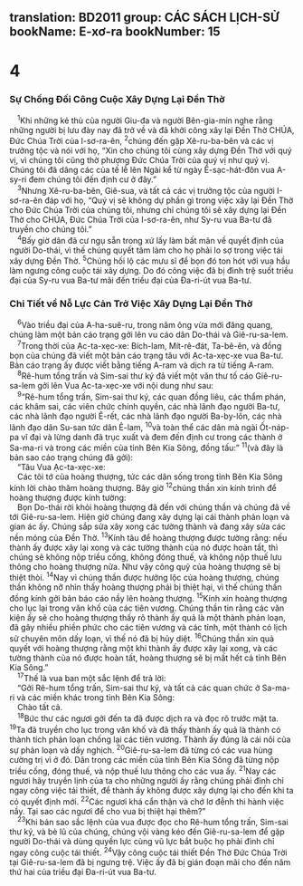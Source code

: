 translation: BD2011
group: CÁC SÁCH LỊCH-SỬ
bookName: E-xơ-ra 
bookNumber: 15
-------

<div class="title"><h1>4</h1><h3>Sự Chống Ðối Công Cuộc Xây Dựng Lại Ðền Thờ</h3></div>
<span class="verse exo_4_1"> <sup>1</sup>Khi những kẻ thù của người Giu-đa và người Bên-gia-min nghe rằng những người bị lưu đày nay đã trở về và đã khởi công xây lại Ðền Thờ CHÚA, Ðức Chúa Trời của I-sơ-ra-ên, </span>
<span class="verse exo_4_2"><sup>2</sup>chúng đến gặp Xê-ru-ba-bên và các vị trưởng tộc và nói với họ, “Xin cho chúng tôi cùng xây dựng Ðền Thờ với quý vị, vì chúng tôi cũng thờ phượng Ðức Chúa Trời của quý vị như quý vị. Chúng tôi đã dâng các của tế lễ lên Ngài kể từ ngày Ê-sạc-hát-đôn vua A-sy-ri đem chúng tôi đến định cư ở đây.”<br/></span>
<span class="verse exo_4_3"> <sup>3</sup>Nhưng Xê-ru-ba-bên, Giê-sua, và tất cả các vị trưởng tộc của người I-sơ-ra-ên đáp với họ, “Quý vị sẽ không dự phần gì trong việc xây lại Ðền Thờ cho Ðức Chúa Trời của chúng tôi, nhưng chỉ chúng tôi sẽ xây dựng lại Ðền Thờ cho CHÚA, Ðức Chúa Trời của I-sơ-ra-ên, như Sy-ru vua Ba-tư đã truyền cho chúng tôi.”<br/></span>
<span class="verse exo_4_4"> <sup>4</sup>Bấy giờ dân đã cư ngụ sẵn trong xứ lấy làm bất mãn về quyết định của người Do-thái, vì thế chúng quyết tâm làm cho họ phải lo sợ trong việc tái xây dựng Ðền Thờ. </span>
<span class="verse exo_4_5"><sup>5</sup>Chúng hối lộ các mưu sĩ để bọn đó ton hót với vua hầu làm ngưng công cuộc tái xây dựng. Do đó công việc đã bị đình trệ suốt triều đại của Sy-ru vua Ba-tư mãi đến triều đại của Ða-ri-út vua Ba-tư.<br/></span>
<div class="title"><h3>Chi Tiết về Nỗ Lực Cản Trở Việc Xây Dựng Lại Ðền Thờ</h3></div>
<span class="verse exo_4_6"> <sup>6</sup>Vào triều đại của A-ha-suê-ru, trong năm ông vừa mới đăng quang, chúng làm một bản cáo trạng gởi lên vu cáo dân Do-thái và Giê-ru-sa-lem.<br/></span>
<span class="verse exo_4_7"> <sup>7</sup>Trong thời của Ạc-ta-xẹc-xe: Bích-lam, Mít-rê-đát, Ta-bê-ên, và đồng bọn của chúng đã viết một bản cáo trạng tâu với Ạc-ta-xẹc-xe vua Ba-tư. Bản cáo trạng ấy được viết bằng tiếng A-ram và dịch ra từ tiếng A-ram.<br/></span>
<span class="verse exo_4_8"> <sup>8</sup>Rê-hum tổng trấn và Sim-sai thư ký đã viết một văn thư tố cáo Giê-ru-sa-lem gởi lên Vua Ạc-ta-xẹc-xe với nội dung như sau:<br/></span>
<span class="verse exo_4_9"> <sup>9</sup>“Rê-hum tổng trấn, Sim-sai thư ký, các quan đồng liêu, các thẩm phán, các khâm sai, các viên chức chính quyền, các nhà lãnh đạo người Ba-tư, các nhà lãnh đạo người Ê-rết, các nhà lãnh đạo người Ba-by-lôn, các nhà lãnh đạo dân Su-san tức dân Ê-lam, </span>
<span class="verse exo_4_10"><sup>10</sup>và toàn thể các dân mà ngài Ốt-náp-pa vĩ đại và lừng danh đã trục xuất và đem đến định cư trong các thành ở Sa-ma-ri và trong các miền của tỉnh Bên Kia Sông, đồng tấu:” </span>
<span class="verse exo_4_11"><sup>11</sup>(và đây là bản sao cáo trạng chúng đã gởi):<br/> “Tâu Vua Ạc-ta-xẹc-xe:<br/> Các tôi tớ của hoàng thượng, tức các dân sống trong tỉnh Bên Kia Sông kính lời chào thăm hoàng thượng. Bây giờ </span>
<span class="verse exo_4_12"><sup>12</sup>chúng thần xin kính trình để hoàng thượng được kính tường:<br/> Bọn Do-thái rời khỏi hoàng thượng đã đến với chúng thần và chúng đã về tới Giê-ru-sa-lem. Hiện giờ chúng đang xây dựng lại cái thành phản loạn và gian ác ấy. Chúng sắp sửa xây xong các tường thành và đang xây sửa các nền móng của Ðền Thờ. </span>
<span class="verse exo_4_13"><sup>13</sup>Kính tâu để hoàng thượng được tường rằng: nếu thành ấy được xây lại xong và các tường thành của nó được hoàn tất, thì chúng sẽ không nộp triều cống, không đóng thuế, và không nộp thuế lưu thông cho hoàng thượng nữa. Như vậy công quỹ của hoàng thượng sẽ bị thiệt thòi. </span>
<span class="verse exo_4_14"><sup>14</sup>Nay vì chúng thần được hưởng lộc của hoàng thượng, chúng thần không nỡ nhìn thấy hoàng thượng phải bị thiệt hại, vì thế chúng thần đồng kính gởi bản báo cáo nầy lên hoàng thượng. </span>
<span class="verse exo_4_15"><sup>15</sup>Kính xin hoàng thượng cho lục lại trong văn khố của các tiên vương. Chúng thần tin rằng các văn kiện ấy sẽ cho hoàng thượng thấy rõ thành ấy quả là một thành phản loạn, đã gây nhiều phiền phức cho các tiên vương và các tỉnh, một thành có lịch sử chuyên môn dấy loạn, vì thế nó đã bị hủy diệt. </span>
<span class="verse exo_4_16"><sup>16</sup>Chúng thần xin quả quyết với hoàng thượng rằng một khi thành ấy được xây lại xong, và các tường thành của nó được hoàn tất, hoàng thượng sẽ bị mất hết cả tỉnh Bên Kia Sông.”<br/></span>
<span class="verse exo_4_17"> <sup>17</sup>Thế là vua ban một sắc lệnh để trả lời:<br/> “Gởi Rê-hum tổng trấn, Sim-sai thư ký, và tất cả các quan chức ở Sa-ma-ri và các miền khác trong tỉnh Bên Kia Sông:<br/> Chào tất cả.<br/></span>
<span class="verse exo_4_18"> <sup>18</sup>Bức thư các ngươi gởi đến ta đã được dịch ra và đọc rõ trước mặt ta. </span>
<span class="verse exo_4_19"><sup>19</sup>Ta đã truyền cho lục trong văn khố và đã thấy thành ấy quả là thành có thành tích phản loạn chống lại các tiên vương. Thành ấy đúng là cái nôi của sự phản loạn và dấy nghịch. </span>
<span class="verse exo_4_20"><sup>20</sup>Giê-ru-sa-lem đã từng có các vua hùng cường trị vì ở đó. Dân trong các miền của tỉnh Bên Kia Sông đã từng nộp triều cống, đóng thuế, và nộp thuế lưu thông cho các vua ấy. </span>
<span class="verse exo_4_21"><sup>21</sup>Nay các ngươi hãy truyền lịnh của ta cho những người ấy rằng chúng phải đình chỉ ngay công việc tái thiết, để thành ấy không được xây dựng lại cho đến khi ta có quyết định mới. </span>
<span class="verse exo_4_22"><sup>22</sup>Các ngươi khá cẩn thận và chớ lơ đễnh thi hành việc nầy. Tại sao các ngươi để cho vua bị thiệt hại thêm?”<br/></span>
<span class="verse exo_4_23"> <sup>23</sup>Khi bản sao sắc lệnh của vua được đọc cho Rê-hum tổng trấn, Sim-sai thư ký, và bè lũ của chúng, chúng vội vàng kéo đến Giê-ru-sa-lem để gặp người Do-thái và dùng quyền lực cùng vũ lực bắt buộc họ phải đình chỉ ngay công cuộc tái thiết. </span>
<span class="verse exo_4_24"><sup>24</sup>Vậy công cuộc tái thiết Ðền Thờ Ðức Chúa Trời tại Giê-ru-sa-lem đã bị ngưng trệ. Việc ấy đã bị gián đoạn mãi cho đến năm thứ hai của triều đại Ða-ri-út vua Ba-tư.<br/></span>
